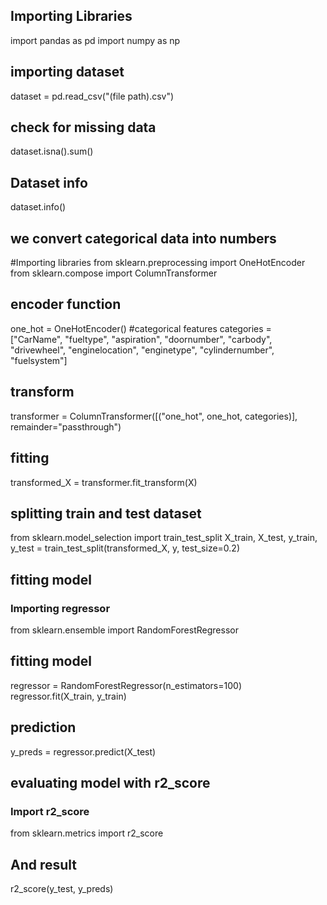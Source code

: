 ## Importing Libraries
import pandas as pd
import numpy as np

## importing dataset
dataset = pd.read_csv("(file path).csv")

## check for missing data
dataset.isna().sum()

## Dataset info
dataset.info()

## we convert categorical data into numbers
#Importing libraries
from sklearn.preprocessing import OneHotEncoder
from sklearn.compose import ColumnTransformer

## encoder function
one_hot = OneHotEncoder()
#categorical features
categories = ["CarName", "fueltype", "aspiration", "doornumber", "carbody", "drivewheel", "enginelocation", "enginetype", "cylindernumber", "fuelsystem"]

## transform
transformer = ColumnTransformer([("one_hot", one_hot, categories)], remainder="passthrough")

## fitting
transformed_X = transformer.fit_transform(X)

## splitting train and test dataset
from sklearn.model_selection import train_test_split
X_train, X_test, y_train, y_test = train_test_split(transformed_X, y, test_size=0.2)

## fitting model 
### Importing regressor
from sklearn.ensemble import RandomForestRegressor

## fitting model
regressor = RandomForestRegressor(n_estimators=100)
regressor.fit(X_train, y_train)

## prediction
y_preds = regressor.predict(X_test)

## evaluating model with r2_score
### Import r2_score
from sklearn.metrics import r2_score

## And result
r2_score(y_test, y_preds)

